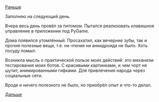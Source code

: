 [Раньше](2019.05.22.md)

Заполняю на следующий день.

Вчера весь день провёл за питомом. Пытался реализовать клавишное управление в приложении под PyGame.

Дома появился утомлённый. Просахатил, как вечерние зубы, так и прочие полезные вещи, т.е. ни чтения ни анкидроида не было. Хоть посуду помыл.

Возникла мысль о практической пользе моих действий: это механизм тестирования моих ботов. С красивыми картинками, и чем чорт не шутит, анимированными гифками. Для привлечения народа через социальные сети.

Вроде и ничего полезного не было, но приобрёл опыт и что-то делал.

 [Дальше](2019.05.25.md)